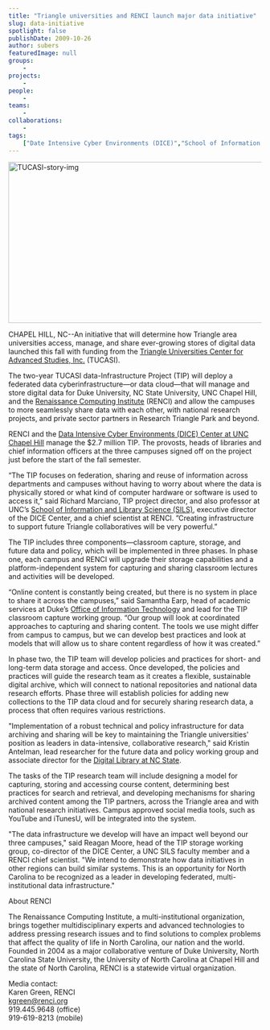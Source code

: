 ```yaml
---
title: "Triangle universities and RENCI launch major data initiative"
slug: data-initiative
spotlight: false
publishDate: 2009-10-26
author: subers
featuredImage: null
groups:
    - 
projects:
    - 
people:
    - 
teams: 
    - 
collaborations:
    - 
tags:
    ["Date Intensive Cyber Environments (DICE)","School of Information and Library Science (SILS)","TUCASCI"]
---
```

<p><a href="https://www.renci.org/wp-content/uploads/2009/10/TUCASI-story-img.jpg"><img class="size-full wp-image-4301 alignnone" title="TUCASI-story-img" src="https://www.renci.org/wp-content/uploads/2009/10/TUCASI-story-img.jpg" alt="TUCASI-story-img" width="630" height="320" /></a></p>

<p>CHAPEL HILL, NC--An initiative that will determine how Triangle area universities access, manage, and share ever-growing stores of digital data launched this fall with funding from the  <a href="http://www.rtp.org/main/index.php?pid=53&amp;sec=1">Triangle Universities Center for Advanced Studies, Inc.</a> (TUCASI).<!--more--></p>

<p>The two-year TUCASI data-Infrastructure Project (TIP) will deploy a federated data cyberinfrastructure—or data cloud—that will manage and store digital data for Duke University, NC State University, UNC Chapel Hill, and the  <a href="https://www.renci.org">Renaissance Computing Institute</a> (RENCI) and allow the campuses to more seamlessly share data with each other, with national research projects, and private sector partners in Research Triangle Park and beyond.</p>

<p>RENCI and the <a href="http://dice.unc.edu">Data Intensive Cyber Environments (DICE) Center at UNC Chapel Hill</a> manage the $2.7 million TIP. The provosts, heads of libraries and chief information officers at the three campuses signed off on the project just before the start of the fall semester.</p>

<p>“The TIP focuses on federation, sharing and reuse of information across departments and campuses without having to worry about where the data is physically stored or what kind of computer hardware or software is used to access it,” said Richard Marciano, TIP project director, and also professor at UNC’s <a href="http://sils.unc.edu">School of Information and Library Science (SILS)</a>, executive director of the DICE Center, and a chief scientist at RENCI. ”Creating infrastructure to support future Triangle collaboratives will be very powerful.”</p>

<p>The TIP includes three components—classroom capture, storage, and future data and policy, which will be implemented in three phases. In phase one, each campus and RENCI will upgrade their storage capabilities and a platform-independent system for capturing and sharing classroom lectures and activities will be developed.</p>

<p>“Online content is constantly being created, but there is no system in place to share it across the campuses,” said Samantha Earp, head of academic services at  Duke’s <a href="http://www.oit.duke.edu">Office of Information Technology</a> and lead for the TIP classroom capture working group. “Our group will look at coordinated approaches to capturing and sharing content. The tools we use might differ from campus to campus, but we can develop best practices and look at models that will allow us to share content regardless of how it was created.”</p>

<p>In phase two, the TIP team will develop policies and practices for short- and long-term data storage and access. Once developed, the policies and practices will guide the research team as it creates a flexible, sustainable digital archive, which will connect to national repositories and national data research efforts. Phase three will establish policies for adding new collections to the TIP data cloud and for securely sharing research data, a process that often requires various restrictions.</p>

<p>"Implementation of a robust technical and policy infrastructure for data archiving and sharing will be key to maintaining the Triangle universities' position as leaders in data-intensive, collaborative research," said Kristin Antelman, lead researcher for the future data and policy working group and associate director for the  <a href="http://www.lib.ncsu.edu/dli">Digital Library at NC State</a>.</p>

<p>The tasks of the TIP research team will include designing a model for capturing, storing and accessing course content, determining best practices for search and retrieval, and developing mechanisms for sharing archived content among the TIP partners, across the Triangle area and with national research initiatives. Campus approved social media tools, such as YouTube and iTunesU, will be integrated into the system.</p>

<p>"The data infrastructure we develop will have an impact well beyond our three campuses," said Reagan Moore, head of the TIP storage working group, co-director of the DICE Center, a UNC SILS faculty member and a RENCI chief scientist. "We intend to demonstrate how data initiatives in other regions can build similar systems. This is an opportunity for North Carolina to be recognized as a leader in developing federated, multi-institutional data infrastructure."</p>

<p><span class="head2">About RENCI</span></p>

<p>The Renaissance Computing Institute, a multi-institutional organization, brings together multidisciplinary experts and advanced technologies to address pressing research issues and to find solutions to complex problems that affect the quality of life in North Carolina, our nation and the world.  Founded in 2004 as a major collaborative venture of Duke University, North Carolina State University, the University of North Carolina at Chapel Hill and the state of North Carolina, RENCI is a statewide virtual organization.</p>

<p><span class="head2">Media contact:</span><br />
 Karen Green, RENCI<br />
 <a href="mailto:kgreen@renci.org">kgreen@renci.org</a><br />
 919.445.9648 (office)<br />
 919-619-8213 (mobile)</p>
